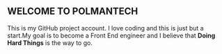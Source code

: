 ## WELCOME TO POLMANTECH
This is my GitHub project account. I love coding and this is just but a start.My goal is to become a Front End engineer and I believe that **Doing Hard Things** is the way to go.
